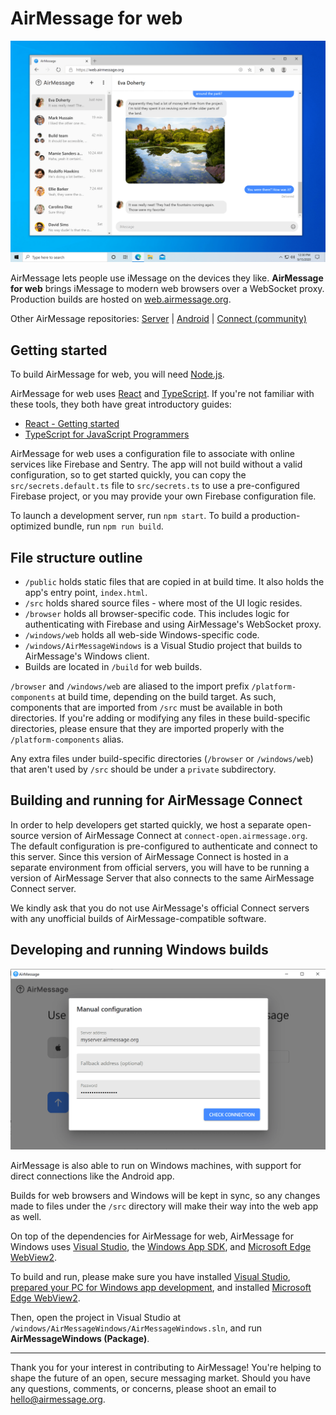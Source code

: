 # AirMessage for web

![AirMessage running on Microsoft Edge](README/windows-web.png)

AirMessage lets people use iMessage on the devices they like.
**AirMessage for web** brings iMessage to modern web browsers over a WebSocket proxy.
Production builds are hosted on [web.airmessage.org](https://web.airmessage.org).

Other AirMessage repositories:
[Server](https://github.com/airmessage/airmessage-server) |
[Android](https://github.com/airmessage/airmessage-android) |
[Connect (community)](https://github.com/airmessage/airmessage-connect-java)

## Getting started

To build AirMessage for web, you will need [Node.js](https://nodejs.org).

AirMessage for web uses [React](https://reactjs.org) and [TypeScript](https://www.typescriptlang.org). If you're not familiar with these tools, they both have great introductory guides:
- [React - Getting started](https://reactjs.org/docs/getting-started.html)
- [TypeScript for JavaScript Programmers](https://www.typescriptlang.org/docs/handbook/typescript-in-5-minutes.html)

AirMessage for web uses a configuration file to associate with online services like Firebase and Sentry.
The app will not build without a valid configuration, so to get started quickly, you can copy the `src/secrets.default.ts` file to `src/secrets.ts` to use a pre-configured Firebase project, or you may provide your own Firebase configuration file.

To launch a development server, run `npm start`. To build a production-optimized bundle, run `npm run build`.

## File structure outline

- `/public` holds static files that are copied in at build time. It also holds the app's entry point, `index.html`.
- `/src` holds shared source files - where most of the UI logic resides.
- `/browser` holds all browser-specific code. This includes logic for authenticating with Firebase and using AirMessage's WebSocket proxy.
- `/windows/web` holds all web-side Windows-specific code.
- `/windows/AirMessageWindows` is a Visual Studio project that builds to AirMessage's Windows client.
- Builds are located in `/build` for web builds.

`/browser` and `/windows/web` are aliased to the import prefix `/platform-components` at build time, depending on the build target.
As such, components that are imported from `/src` must be available in both directories. If you're adding or modifying any files in these build-specific directories, please ensure that they are imported properly with the `/platform-components` alias.

Any extra files under build-specific directories (`/browser` or `/windows/web`) that aren't used by `/src` should be under a `private` subdirectory.

## Building and running for AirMessage Connect

In order to help developers get started quickly, we host a separate open-source version of AirMessage Connect at `connect-open.airmessage.org`.
The default configuration is pre-configured to authenticate and connect to this server.
Since this version of AirMessage Connect is hosted in a separate environment from official servers, you will have to be running a version of AirMessage Server that also connects to the same AirMessage Connect server.

We kindly ask that you do not use AirMessage's official Connect servers with any unofficial builds of AirMessage-compatible software.

## Developing and running Windows builds

![AirMessage running on Windows](README/windows-app.png)

AirMessage is also able to run on Windows machines, with support for direct connections like the Android app.

Builds for web browsers and Windows will be kept in sync, so any changes made to files under the `/src` directory will make their way into the web app as well.

On top of the dependencies for AirMessage for web, AirMessage for Windows uses
[Visual Studio](https://visualstudio.microsoft.com/),
the [Windows App SDK](https://docs.microsoft.com/en-us/windows/apps/windows-app-sdk/),
and [Microsoft Edge WebView2](https://developer.microsoft.com/en-us/microsoft-edge/webview2/).

To build and run, please make sure you have installed
[Visual Studio](https://visualstudio.microsoft.com/downloads/),
[prepared your PC for Windows app development](https://docs.microsoft.com/en-us/windows/apps/windows-app-sdk/set-up-your-development-environment),
and installed [Microsoft Edge WebView2](https://go.microsoft.com/fwlink/p/?LinkId=2124703).

Then, open the project in Visual Studio at `/windows/AirMessageWindows/AirMessageWindows.sln`, and run **AirMessageWindows (Package)**.

---

Thank you for your interest in contributing to AirMessage!
You're helping to shape the future of an open, secure messaging market.
Should you have any questions, comments, or concerns, please shoot an email to [hello@airmessage.org](mailto:hello@airmessage.org).
